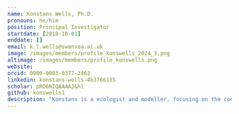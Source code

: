 ```yaml
---
name: Konstans Wells, Ph.D.
pronouns: he/him
position: Principal Investigator
startdate: [2018-10-01]
enddate: []
email: k.l.wells@swansea.ac.uk
image: /images/members/profile_konswells_2024_3.png
altimage: /images/members/profile_konswells.png
website:
orcid: 0000-0003-0377-2463
linkedin: konstans-wells-4b3766135
scholar: pRO6NIQAAAAJ&hl
github: konswells1
description: "Konstans is a ecologist and modeller, focusing on the consequences of environmental change on biodiversity, wildlife, invasive species and host-parasite interactions. His interests include questions of how insights from demographic and epidemiological dynamics, species range dynamics and bio-geographic patterns can be used to identify key processes for optimizing conservation and pest control efforts and the prevention of disease spread under different environmental scenarios and policy schemes."
---
```


 








